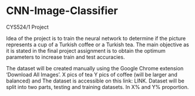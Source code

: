 # CNN-Image-Classifier
CYS524/1 Project

Idea of the project is to train the neural network to determine if the picture represents a cup of a Turkish coffee or a Turkish tea. The main objective as it is stated in the final project assignment is to obtain the optimum parameters to increase train and test accuracies.

The dataset will be created manually using the Google Chrome extension ‘Download All Images’. X pics of tea Y pics of coffee (will be larger and balanced) and The dataset is accessible on this link: LINK. Dataset will be split into two parts, testing and training datasets. In X% and Y% proportion. 	
